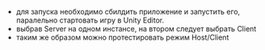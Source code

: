 - для запуска необходимо сбилдить приложение и запустить его, паралельно стартовать игру в Unity Editor.
- выбрав Server на одном инстансе, на втором следует выбрать Client
- таким же образом можно протестировать режим Host/Client
